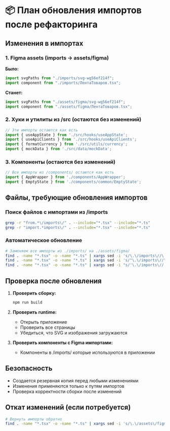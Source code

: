 # 📦 План обновления импортов после рефакторинга

## Изменения в импортах

### 1. Figma assets (imports → assets/figma)
**Было:**
```typescript
import svgPaths from "./imports/svg-wg56ef214f";
import component from "./imports/ЛентаТоваров.tsx";
```

**Станет:**
```typescript
import svgPaths from "./assets/figma/svg-wg56ef214f";
import component from "./assets/figma/ЛентаТоваров.tsx";
```

### 2. Хуки и утилиты из /src (остаются без изменений)
```typescript
// Эти импорты остаются как есть
import { useAppState } from './src/hooks/useAppState';
import { useApiClients } from './src/hooks/useApiClients';
import { formatCurrency } from './src/utils/currency';
import { mockData } from './src/data/mockData';
```

### 3. Компоненты (остаются без изменений)
```typescript
// Все импорты из /components/ остаются как есть
import { AppWrapper } from './components/AppWrapper';
import { EmptyState } from './components/common/EmptyState';
```

## Файлы, требующие обновления импортов

### Поиск файлов с импортами из /imports
```bash
grep -r "from.*\/imports\/" . --include="*.tsx" --include="*.ts"
grep -r "import.*imports\/" . --include="*.tsx" --include="*.ts"
```

### Автоматическое обновление
```bash
# Заменяем все импорты из ./imports/ на ./assets/figma/
find . -name "*.tsx" -o -name "*.ts" | xargs sed -i 's/\.\/imports\//\.\/assets\/figma\//g'
find . -name "*.tsx" -o -name "*.ts" | xargs sed -i 's/"\.\/imports\//"\.\/assets\/figma\//g'
find . -name "*.tsx" -o -name "*.ts" | xargs sed -i "s/'\.\/imports\//'\.\/assets\/figma\//g"
```

## Проверка после обновления

1. **Проверить сборку:**
   ```bash
   npm run build
   ```

2. **Проверить runtime:**
   - Открыть приложение
   - Проверить все страницы
   - Убедиться, что SVG и изображения загружаются

3. **Проверить компоненты с Figma импортами:**
   - Компоненты в /imports/ которые используются в приложении

## Безопасность

- Создается резервная копия перед любыми изменениями
- Изменения применяются только к путям импортов
- Проверка корректности сборки после изменений

## Откат изменений (если потребуется)

```bash
# Вернуть импорты обратно
find . -name "*.tsx" -o -name "*.ts" | xargs sed -i 's/\.\/assets\/figma\//\.\/imports\//g'
```